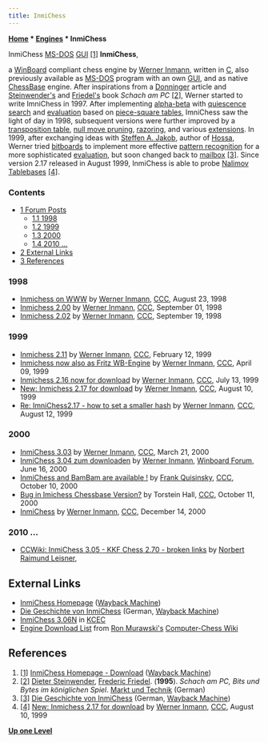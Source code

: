 ```yaml
---
title: InmiChess
---
```

**[Home](Home "Home") \* [Engines](Engines "Engines") \* InmiChess**



 [](File:InmiChess.jpg) InmiChess [MS-DOS](MS-DOS "MS-DOS") [GUI](GUI "GUI") <a id="cite-note-1" href="#cite-ref-1">[1]</a> 
**InmiChess**,  

a [WinBoard](WinBoard "WinBoard") compliant chess engine by [Werner Inmann](Werner_Inmann "Werner Inmann"), written in [C](C "C"), also previously available as [MS-DOS](MS-DOS "MS-DOS") program with an own [GUI](GUI "GUI"), 
and as native [ChessBase](ChessBase "ChessBase") engine. After inspirations from a [Donninger](Chrilly_Donninger "Chrilly Donninger") article and [Steinwender's](Dieter_Steinwender "Dieter Steinwender") and [Friedel's](Frederic_Friedel "Frederic Friedel") book *Schach am PC*
<a id="cite-note-2" href="#cite-ref-2">[2]</a>, 
Werner started to write ImniChess in 1997. After implementing [alpha-beta](Alpha-Beta "Alpha-Beta") with [quiescence search](Quiescence_Search "Quiescence Search") and [evaluation](Evaluation "Evaluation") based on [piece-square tables](Piece-Square_Tables "Piece-Square Tables"), 
ImniChess saw the light of day in 1998, subsequent versions were further improved by a [transposition table](Transposition_Table "Transposition Table"), [null move pruning](Null_Move_Pruning "Null Move Pruning"), [razoring](Razoring "Razoring"), and various [extensions](Extensions "Extensions"). 
In 1999, after exchanging ideas with [Steffen A. Jakob](Steffen_A._Jakob "Steffen A. Jakob"), author of [Hossa](Hossa "Hossa"), Werner tried [bitboards](Bitboards "Bitboards") to implement more effective [pattern recognition](Pattern_Recognition "Pattern Recognition") for a more sophisticated [evaluation](Evaluation "Evaluation"), 
but soon changed back to [mailbox](Mailbox "Mailbox") <a id="cite-note-3" href="#cite-ref-3">[3]</a>. 
Since version 2.17 released in August 1999, InmiChess is able to probe [Nalimov Tablebases](Nalimov_Tablebases "Nalimov Tablebases") <a id="cite-note-4" href="#cite-ref-4">[4]</a>. 



### Contents


* [1 Forum Posts](#forum-posts)
	+ [1.1 1998](#1998)
	+ [1.2 1999](#1999)
	+ [1.3 2000](#2000)
	+ [1.4 2010 ...](#2010-...)
* [2 External Links](#external-links)
* [3 References](#references)






### 1998


* [Inmichess on WWW](https://www.stmintz.com/ccc/index.php?id=25264) by [Werner Inmann](Werner_Inmann "Werner Inmann"), [CCC](CCC "CCC"), August 23, 1998
* [Inmichess 2.00](https://www.stmintz.com/ccc/index.php?id=25837) by [Werner Inmann](Werner_Inmann "Werner Inmann"), [CCC](CCC "CCC"), September 01, 1998
* [Inmichess 2.02](https://www.stmintz.com/ccc/index.php?id=27216) by [Werner Inmann](Werner_Inmann "Werner Inmann"), [CCC](CCC "CCC"), September 19, 1998


### 1999


* [Inmichess 2.11](https://www.stmintz.com/ccc/index.php?id=43071) by [Werner Inmann](Werner_Inmann "Werner Inmann"), [CCC](CCC "CCC"), February 12, 1999
* [Inmichess now also as Fritz WB-Engine](https://www.stmintz.com/ccc/index.php?id=48502) by [Werner Inmann](Werner_Inmann "Werner Inmann"), [CCC](CCC "CCC"), April 09, 1999
* [Inmichess 2.16 now for download](https://www.stmintz.com/ccc/index.php?id=60307) by [Werner Inmann](Werner_Inmann "Werner Inmann"), [CCC](CCC "CCC"), July 13, 1999
* [New: Inmichess 2.17 for download](https://www.stmintz.com/ccc/index.php?id=64219) by [Werner Inmann](Werner_Inmann "Werner Inmann"), [CCC](CCC "CCC"), August 10, 1999
* [Re: ImniChess2.17 - how to set a smaller hash](https://www.stmintz.com/ccc/index.php?id=64436) by [Werner Inmann](Werner_Inmann "Werner Inmann"), [CCC](CCC "CCC"), August 12, 1999


### 2000


* [InmiChess 3.03](https://www.stmintz.com/ccc/index.php?id=102694) by [Werner Inmann](Werner_Inmann "Werner Inmann"), [CCC](CCC "CCC"), March 21, 2000
* [InmiChess 3.04 zum downloaden](http://www.open-aurec.com/wbforum/viewtopic.php?f=18&t=31686) by [Werner Inmann](Werner_Inmann "Werner Inmann"), [Winboard Forum](Computer_Chess_Forums "Computer Chess Forums"), June 16, 2000
* [InmiChess and BamBam are available !](https://www.stmintz.com/ccc/index.php?id=132522) by [Frank Quisinsky](Frank_Quisinsky "Frank Quisinsky"), [CCC](CCC "CCC"), October 10, 2000
* [Bug in Imichess Chessbase Version?](https://www.stmintz.com/ccc/index.php?id=132702) by Torstein Hall, [CCC](CCC "CCC"), October 11, 2000
* [InmiChess](https://www.stmintz.com/ccc/index.php?id=144870) by [Werner Inmann](Werner_Inmann "Werner Inmann"), [CCC](CCC "CCC"), December 14, 2000


### 2010 ...


* [CCWiki: InmiChess 3.05 - KKF Chess 2.70 - broken links](http://talkchess.com/forum3/viewtopic.php?t=63216) by [Norbert Raimund Leisner](Norbert_Raimund_Leisner "Norbert Raimund Leisner"),


## External Links


* [InmiChess Homepage](https://web.archive.org/web/20081029021106/http://www.inmann.net/inmann/inmichess/) ([Wayback Machine](https://en.wikipedia.org/wiki/Wayback_Machine))
* [Die Geschichte von InmiChess](https://web.archive.org/web/20091020032906/http://www.inmann.net/inmann/inmichess/about.htm) (German, [Wayback Machine](https://en.wikipedia.org/wiki/Wayback_Machine))
* [InmiChess 3.06N](http://kirill-kryukov.com/chess/kcec/cgi/engine_details.cgi?print=Details&each_game=1&eng=InmiChess+3.06N) in [KCEC](KCEC "KCEC")
* [Engine Download List](http://www.computer-chess.org/doku.php?id=computer_chess:wiki:download:engine_download_list) from [Ron Murawski's](Ron_Murawski "Ron Murawski") [Computer-Chess Wiki](http://computer-chess.org/doku.php?id=home)


## References


1. <a id="cite-ref-1" href="#cite-note-1">[1]</a> [InmiChess Homepage - Download](http://web.archive.org/web/20090110092723/http://www.inmann.net/inmann/inmichess/download.htm) ([Wayback Machine](https://en.wikipedia.org/wiki/Wayback_Machine))
2. <a id="cite-ref-2" href="#cite-note-2">[2]</a> [Dieter Steinwender](Dieter_Steinwender "Dieter Steinwender"), [Frederic Friedel](Frederic_Friedel "Frederic Friedel"). (**1995**). *Schach am PC, Bits und Bytes im königlichen Spiel*. [Markt und Technik](https://en.wikipedia.org/wiki/Markt%2BTechnik) (German)
3. <a id="cite-ref-3" href="#cite-note-3">[3]</a> [Die Geschichte von InmiChess](https://web.archive.org/web/20091020032906/http://www.inmann.net/inmann/inmichess/about.htm) (German, [Wayback Machine](https://en.wikipedia.org/wiki/Wayback_Machine))
4. <a id="cite-ref-4" href="#cite-note-4">[4]</a> [New: Inmichess 2.17 for download](https://www.stmintz.com/ccc/index.php?id=64219) by [Werner Inmann](Werner_Inmann "Werner Inmann"), [CCC](CCC "CCC"), August 10, 1999

**[Up one Level](Engines "Engines")**







 

